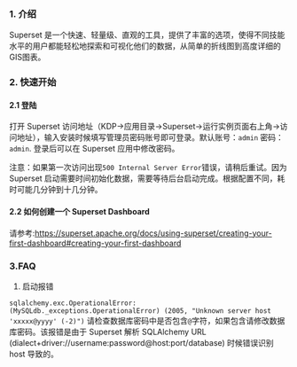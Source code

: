### 1. 介绍
Superset 是一个快速、轻量级、直观的工具，提供了丰富的选项，使得不同技能水平的用户都能轻松地探索和可视化他们的数据，从简单的折线图到高度详细的GIS图表。

### 2. 快速开始
#### 2.1 登陆
打开 Superset 访问地址（KDP->应用目录->Superset->运行实例页面右上角->访问地址），输入安装时候填写管理员密码账号即可登录。默认账号：`admin` 密码：`admin`.
登录后可以在 Superset 应用中修改密码。

注意：如果第一次访问出现`500 Internal Server Error`错误，请稍后重试。因为Superset 启动需要时间初始化数据，需要等待后台启动完成。根据配置不同，耗时可能几分钟到十几分钟。


#### 2.2 如何创建一个 Superset Dashboard
请参考:https://superset.apache.org/docs/using-superset/creating-your-first-dashboard#creating-your-first-dashboard

### 3.FAQ

1. 启动报错
   
`sqlalchemy.exc.OperationalError: (MySQLdb._exceptions.OperationalError) (2005, "Unknown server host 'xxxxx@yyyy' (-2)")`
请检查数据库密码中是否包含`@`字符，如果包含请修改数据库密码。该报错是由于 Superset 解析 SQLAlchemy URL (dialect+driver://username:password@host:port/database) 时候错误识别 host 导致的。